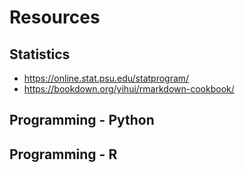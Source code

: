 # Resources

## Statistics
 - https://online.stat.psu.edu/statprogram/
 - https://bookdown.org/yihui/rmarkdown-cookbook/


## Programming - Python

## Programming - R
